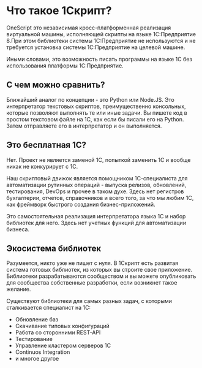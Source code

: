 # Что такое 1Скрипт?

OneScript это независимая кросс-платформенная реализация виртуальной машины, исполняющей скрипты на языке 1С:Предприятие 8.При этом библиотеки системы 1С:Предприятие не используются и не требуется установка системы 1С:Предприятие на целевой машине.

Иными словами, это возможность писать программы на языке 1С без использования платформы 1С:Предприятие.

## С чем можно сравнить?

Ближайший аналог по концепции - это Python или Node.JS. Это интерпретатор текстовых скриптов, преимущественно консольных, которые позволяют выполнять те или иные задачи. Вы пишете код в простом текстовом файле на 1С, как если бы писали его на Python. Затем отправляете его в интерпретатор и он выполняется.

## Это бесплатная 1С?

Нет. Проект не является заменой 1С, попыткой заменить 1С и вообще никак не конкурирует с 1С.

Наш скриптовый движок является помощником 1С-специалиста для автоматизации рутинных операций - выпуска релизов, обновлений, тестирования, DevOps и прочее в таком духе. Здесь нет регистров бухгалтерии, отчетов, справочников и всего того, за что мы любим 1С, как фреймворк быстрого создания бизнес-приложений.

Это самостоятельная реализация интерпретатора языка 1С и набор библиотек для него. Здесь нет учетных функций для автоматизации бизнеса.

## Экосистема библиотек

Разумеется, никто уже не пишет с нуля. В 1Скрипт есть развитая система готовых библиотек, из которых вы строите свое приложение. Библиотеки разрабатываются сообществом и вы можете опубликовать для сообщества собственные разработки, если возникнет такое желание.

Существуют библиотеки для самых разных задач, с которыми сталкивается специалист на 1С:

* Обновление баз
* Скачивание типовых конфигураций
* Работа со сторонними REST-API
* Тестирование
* Управление кластером серверов 1С
* Continuos Integration 
* и многое другое